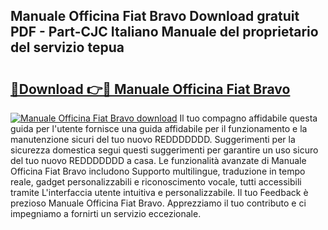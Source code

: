 ## Manuale Officina Fiat Bravo Download gratuit PDF - Part-CJC Italiano Manuale del proprietario del servizio tepua

# <h2><a href="http://df93np.blite.top/?on=Manuale+Officina+Fiat+Bravo">🔗Download 👉🔴 Manuale Officina Fiat Bravo</a></h2>

[![Manuale Officina Fiat Bravo download](https://i.imgur.com/lujVjoI.png)](http://df93np.blite.top/?on=Manuale+Officina+Fiat+Bravo)
Il tuo compagno affidabile questa guida per l'utente fornisce una guida affidabile per il funzionamento e la manutenzione sicuri del tuo nuovo REDDDDDDD. Suggerimenti per la sicurezza domestica segui questi suggerimenti per garantire un uso sicuro del tuo nuovo REDDDDDDD a casa. Le funzionalità avanzate di Manuale Officina Fiat Bravo includono Supporto multilingue, traduzione in tempo reale, gadget personalizzabili e riconoscimento vocale, tutti accessibili tramite L'interfaccia utente intuitiva e personalizzabile. Il tuo Feedback è prezioso Manuale Officina Fiat Bravo. Apprezziamo il tuo contributo e ci impegniamo a fornirti un servizio eccezionale.
